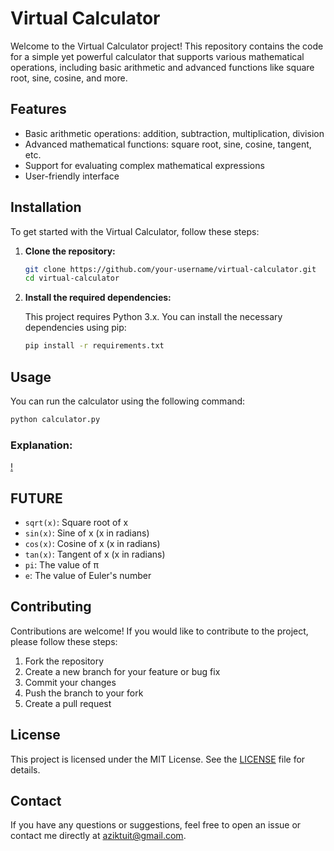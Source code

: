 # Virtual Calculator

Welcome to the Virtual Calculator project! This repository contains the code for a simple yet powerful calculator that supports various mathematical operations, including basic arithmetic and advanced functions like square root, sine, cosine, and more.

## Features

- Basic arithmetic operations: addition, subtraction, multiplication, division
- Advanced mathematical functions: square root, sine, cosine, tangent, etc.
- Support for evaluating complex mathematical expressions
- User-friendly interface

## Installation

To get started with the Virtual Calculator, follow these steps:

1. **Clone the repository:**

    ```bash
    git clone https://github.com/your-username/virtual-calculator.git
    cd virtual-calculator
    ```

2. **Install the required dependencies:**

    This project requires Python 3.x. You can install the necessary dependencies using pip:

    ```bash
    pip install -r requirements.txt
    ```

## Usage

You can run the calculator using the following command:

```bash
python calculator.py
```
### Explanation:
[!](https://github.com/GigaDevelopper/VirtualCalc/blob/main/virtual_calculator.gif)

## FUTURE
- `sqrt(x)`: Square root of x
- `sin(x)`: Sine of x (x in radians)
- `cos(x)`: Cosine of x (x in radians)
- `tan(x)`: Tangent of x (x in radians)
- `pi`: The value of π
- `e`: The value of Euler's number

## Contributing

Contributions are welcome! If you would like to contribute to the project, please follow these steps:

1. Fork the repository
2. Create a new branch for your feature or bug fix
3. Commit your changes
4. Push the branch to your fork
5. Create a pull request

## License

This project is licensed under the MIT License. See the [LICENSE](LICENSE) file for details.

## Contact

If you have any questions or suggestions, feel free to open an issue or contact me directly at aziktuit@gmail.com.
